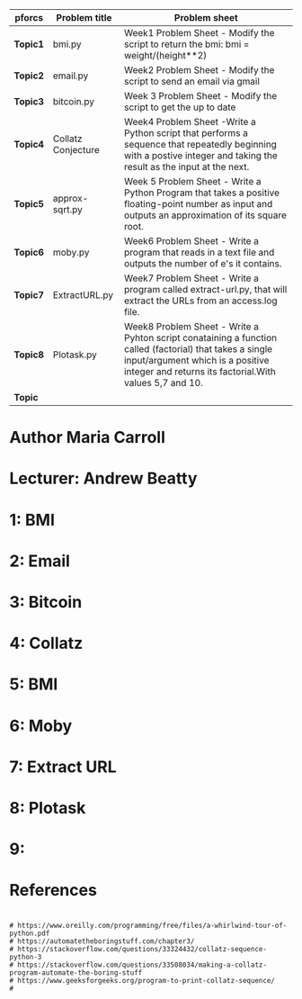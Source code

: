 
pforcs|Problem title|Problem sheet
-----|----|-----------
**Topic1**|bmi.py|Week1 Problem Sheet - Modify the script to return the bmi: bmi = weight/(height**2)
**Topic2**|email.py|Week2 Problem Sheet - Modify the script to send an email via gmail
**Topic3**|bitcoin.py|Week 3 Problem Sheet - Modify the script to get the up to date 
**Topic4**|Collatz Conjecture|Week4 Problem Sheet -Write a Python script that performs a sequence that repeatedly beginning with a postive integer and taking the result as the input at the next.
**Topic5**|approx-sqrt.py|Week 5 Problem Sheet - Write a Python Program that takes a positive floating-point number as input and outputs an approximation of its square root.
**Topic6**|moby.py|Week6 Problem Sheet - Write a program that reads in a text file and outputs the number of e's it contains.
**Topic7**|ExtractURL.py|Week7 Problem Sheet -  Write a program called extract-url.py, that will extract the URLs from an access.log file.
**Topic8**|Plotask.py|Week8 Problem Sheet - Write a Pyhton script conataining a function called (factorial) that takes a single input/argument which is a positive integer and returns its factorial.With values 5,7 and 10.
**Topic**|


# Author Maria Carroll
# Lecturer: Andrew Beatty

# 1: BMI
# 2: Email
# 3: Bitcoin
# 4: Collatz
# 5: BMI
# 6: Moby
# 7: Extract URL
# 8: Plotask
# 9: 




# References
   # 
	# https://www.oreilly.com/programming/free/files/a-whirlwind-tour-of-python.pdf
	# https://automatetheboringstuff.com/chapter3/
	# https://stackoverflow.com/questions/33324432/collatz-sequence-python-3
	# https://stackoverflow.com/questions/33508034/making-a-collatz-program-automate-the-boring-stuff
	# https://www.geeksforgeeks.org/program-to-print-collatz-sequence/
	#


